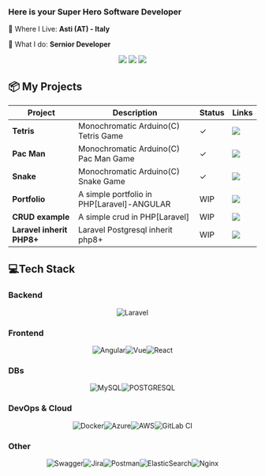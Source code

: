### Here is your Super Hero Software Developer
📍 Where I Live: **Asti (AT) - Italy**

🔨 What I do: **Sernior Developer**

<div align="center">

[![](https://img.shields.io/badge/-Linkedin-informational?style=for-the-badge&logo=linkedin&logoColor=white&color=2867B2)](https://linkedin.com/in/matteo-perino-27642016b)
[![](https://img.shields.io/badge/-Instagram-informational?style=for-the-badge&logo=instagram&logoColor=white&color=C13584)](https://instagram.com/perix_teo)
[![](https://img.shields.io/badge/-Dev-informational?style=for-the-badge&logo=devto&logoColor=white&color=000000)](https://dev.to/matte97p)

</div>

## 📦 My Projects
| Project | Description  | Status | Links  | 
|--------------|---|---|---|
| **Tetris** |  Monochromatic Arduino(C) Tetris Game   |  ✓ | [![](https://img.shields.io/badge/--informational?style=flat&logo=github&logoColor=black&color=white)](https://github.com/matte97p/Tetris_Arduino) |
| **Pac Man** |  Monochromatic Arduino(C) Pac Man Game   |  ✓ | [![](https://img.shields.io/badge/--informational?style=flat&logo=github&logoColor=black&color=white)](https://github.com/matte97p/PacMan_Arduino) |
| **Snake** |  Monochromatic Arduino(C) Snake Game   |  ✓ | [![](https://img.shields.io/badge/--informational?style=flat&logo=github&logoColor=black&color=white)](https://github.com/matte97p/Snake_Arduino) |
| **Portfolio** |  A simple portfolio in PHP[Laravel]-ANGULAR  |  WIP | [![](https://img.shields.io/badge/--informational?style=flat&logo=github&logoColor=black&color=white)](https://github.com/matte97p/Portfolio-2.0) |
| **CRUD example** |  A simple crud in PHP[Laravel]  |  WIP | [![](https://img.shields.io/badge/--informational?style=flat&logo=github&logoColor=black&color=white)](https://github.com/matte97p/CRUD) |
| **Laravel inherit PHP8+** |  Laravel Postgresql inherit php8+  |  WIP | [![](https://img.shields.io/badge/--informational?style=flat&logo=github&logoColor=black&color=white)](https://github.com/matte97p/laravel-postgresql-inherit) |


<div align="center">

</div>

## 💻Tech Stack
### Backend

<div align="center">

![Laravel](https://img.shields.io/badge/Laravel-FF2D20?style=for-the-badge&logo=laravel&logoColor=white)

</div>

### Frontend

<div align="center">

![Angular](https://img.shields.io/badge/Angular-DD0031?style=for-the-badge&logo=angular&logoColor=white)![Vue](https://img.shields.io/badge/Vue.js-35495E?style=for-the-badge&logo=vuedotjs&logoColor=4FC08D)![React](https://shields.io/badge/react-black?logo=react&style=for-the-badge)

</div>

### DBs

<div align="center">

![MySQL](https://shields.io/badge/MySQL-lightgrey?logo=mysql&style=plastic&logoColor=white&labelColor=blue)![POSTGRESQL](https://img.shields.io/badge/postgresql-4169e1?style=for-the-badge&logo=postgresql&logoColor=white)

</div>

### DevOps & Cloud

<div align="center">

![Docker](https://img.shields.io/badge/docker-%230db7ed.svg?style=for-the-badge&logo=docker&logoColor=white)![Azure](https://img.shields.io/badge/azure-%230072C6.svg?style=for-the-badge&logo=azure-devops&logoColor=white)![AWS](https://img.shields.io/badge/AWS-%23FF9900.svg?style=for-the-badge&logo=amazon-aws&logoColor=white)![GitLab CI](https://img.shields.io/badge/GitLabCI-%23181717.svg?style=for-the-badge&logo=gitlab&logoColor=white)

</div>

### Other
<div align="center">

![Swagger](https://img.shields.io/badge/-Swagger-%23Clojure?style=for-the-badge&logo=swagger&logoColor=white)![Jira](https://img.shields.io/badge/jira-%230A0FFF.svg?style=for-the-badge&logo=jira&logoColor=white)![Postman](https://img.shields.io/badge/Postman-FF6C37?style=for-the-badge&logo=postman&logoColor=white)![ElasticSearch](https://img.shields.io/badge/-ElasticSearch-005571?style=for-the-badge&logo=elasticsearch)![Nginx](https://img.shields.io/badge/nginx-%23009639.svg?style=for-the-badge&logo=nginx&logoColor=white)

</div>

